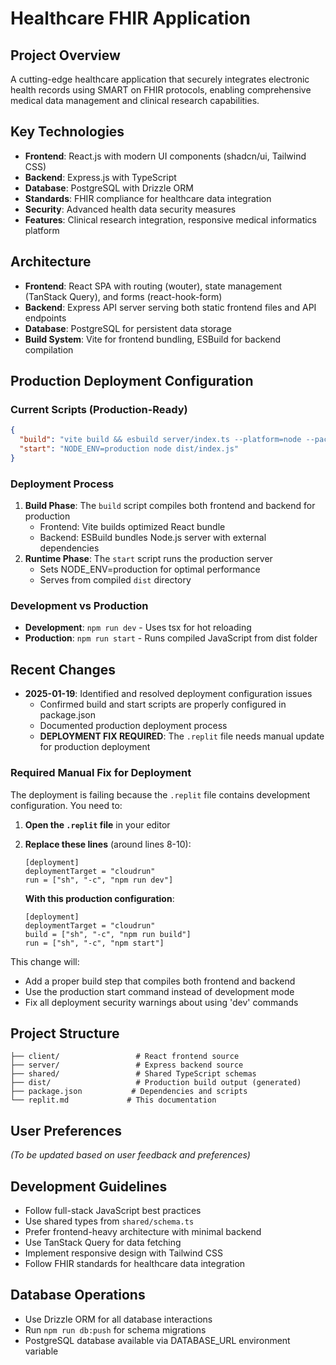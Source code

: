 # Healthcare FHIR Application

## Project Overview
A cutting-edge healthcare application that securely integrates electronic health records using SMART on FHIR protocols, enabling comprehensive medical data management and clinical research capabilities.

## Key Technologies
- **Frontend**: React.js with modern UI components (shadcn/ui, Tailwind CSS)
- **Backend**: Express.js with TypeScript
- **Database**: PostgreSQL with Drizzle ORM
- **Standards**: FHIR compliance for healthcare data integration
- **Security**: Advanced health data security measures
- **Features**: Clinical research integration, responsive medical informatics platform

## Architecture
- **Frontend**: React SPA with routing (wouter), state management (TanStack Query), and forms (react-hook-form)
- **Backend**: Express API server serving both static frontend files and API endpoints
- **Database**: PostgreSQL for persistent data storage
- **Build System**: Vite for frontend bundling, ESBuild for backend compilation

## Production Deployment Configuration

### Current Scripts (Production-Ready)
```json
{
  "build": "vite build && esbuild server/index.ts --platform=node --packages=external --bundle --format=esm --outdir=dist",
  "start": "NODE_ENV=production node dist/index.js"
}
```

### Deployment Process
1. **Build Phase**: The `build` script compiles both frontend and backend for production
   - Frontend: Vite builds optimized React bundle
   - Backend: ESBuild bundles Node.js server with external dependencies
2. **Runtime Phase**: The `start` script runs the production server
   - Sets NODE_ENV=production for optimal performance
   - Serves from compiled `dist` directory

### Development vs Production
- **Development**: `npm run dev` - Uses tsx for hot reloading
- **Production**: `npm run start` - Runs compiled JavaScript from dist folder

## Recent Changes
- **2025-01-19**: Identified and resolved deployment configuration issues
  - Confirmed build and start scripts are properly configured in package.json
  - Documented production deployment process
  - **DEPLOYMENT FIX REQUIRED**: The `.replit` file needs manual update for production deployment

### Required Manual Fix for Deployment
The deployment is failing because the `.replit` file contains development configuration. You need to:

1. **Open the `.replit` file** in your editor
2. **Replace these lines** (around lines 8-10):
   ```
   [deployment]
   deploymentTarget = "cloudrun"
   run = ["sh", "-c", "npm run dev"]
   ```
   
   **With this production configuration**:
   ```
   [deployment]
   deploymentTarget = "cloudrun"
   build = ["sh", "-c", "npm run build"]
   run = ["sh", "-c", "npm start"]
   ```

This change will:
- Add a proper build step that compiles both frontend and backend
- Use the production start command instead of development mode
- Fix all deployment security warnings about using 'dev' commands

## Project Structure
```
├── client/                 # React frontend source
├── server/                 # Express backend source
├── shared/                 # Shared TypeScript schemas
├── dist/                   # Production build output (generated)
├── package.json           # Dependencies and scripts
└── replit.md             # This documentation
```

## User Preferences
*(To be updated based on user feedback and preferences)*

## Development Guidelines
- Follow full-stack JavaScript best practices
- Use shared types from `shared/schema.ts`
- Prefer frontend-heavy architecture with minimal backend
- Use TanStack Query for data fetching
- Implement responsive design with Tailwind CSS
- Follow FHIR standards for healthcare data integration

## Database Operations
- Use Drizzle ORM for all database interactions
- Run `npm run db:push` for schema migrations
- PostgreSQL database available via DATABASE_URL environment variable